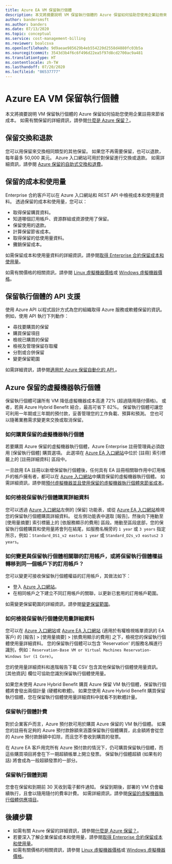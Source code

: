 ```yaml
---
title: Azure EA VM 保留執行個體
description: 本文將摘要說明 VM 保留執行個體的 Azure 保留如何協助您使用企業註冊來節省成本。
author: bandersmsft
ms.author: banders
ms.date: 07/13/2020
ms.topic: conceptual
ms.service: cost-management-billing
ms.reviewer: boalcsva
ms.openlocfilehash: 9d9aeae985629b4eb554220d2558d4880fc03b5a
ms.sourcegitcommit: 3543d3b4f6c6f496d22ea5f97d8cd2700ac9a481
ms.translationtype: HT
ms.contentlocale: zh-TW
ms.lasthandoff: 07/20/2020
ms.locfileid: "86537777"
---
```

# <a name="azure-ea-vm-reserved-instances"></a>Azure EA VM 保留執行個體

本文將摘要說明 VM 保留執行個體的 Azure 保留如何協助您使用企業註冊來節省成本。 如需有關保留的詳細資訊，請參閱[什麼是 Azure 保留？](../reservations/save-compute-costs-reservations.md)。

## <a name="reservation-exchanges-and-refunds"></a>保留交換和退款

您可以用保留來交換相同類型的其他保留。 如果您不再需要保留，也可以退款，每年最多 50,000 美元。 Azure 入口網站可用於對保留進行交換或退款。 如需詳細資訊，請參閱 [Azure 保留的自助式交換和退費](../reservations/exchange-and-refund-azure-reservations.md)。

## <a name="reservation-costs-and-usage"></a>保留的成本和使用量

Enterprise 合約客戶可以在 Azure 入口網站和 REST API 中檢視成本和使用量資料。 透過保留的成本和使用量，您可以：

- 取得保留購買資料。
- 知道哪個訂用帳戶、資源群組或資源使用了保留。
- 保留使用的退款。
- 計算保留節省成本。
- 取得保留的低使用量資料。
- 攤銷保留成本。

如需保留成本和使用量資料的詳細資訊，請參閱[取得 Enterprise 合約保留成本和使用量](../reservations/understand-reserved-instance-usage-ea.md)。

如需有關價格的相關資訊，請參閱 [Linux 虛擬機器價格](https://azure.microsoft.com/pricing/details/virtual-machines/linux/)或 [Windows 虛擬機器價格](https://azure.microsoft.com/pricing/details/virtual-machines/windows/)。

## <a name="reserved-instances-api-support"></a>保留執行個體的 API 支援

使用 Azure API 以程式設計方式為您的組織取得 Azure 服務或軟體保留的資訊。 例如，使用 API 執行下列動作：

- 尋找要購買的保留
- 購買保留項目
- 檢視已購買的保留
- 檢視及管理保留存取權
- 分割或合併保留
- 變更保留範圍

如需詳細資訊，請參閱[適用於 Azure 保留自動化的 API ](../reservations/reservation-apis.md)。

## <a name="azure-reserved-virtual-machine-instances"></a>Azure 保留的虛擬機器執行個體

保留執行個體可讓所有 VM 降低虛擬機器成本高達 72% (超過隨用隨付價格)。 或者，若與 Azure Hybrid Benefit 結合，最高可省下 82%。 保留執行個體可讓您可利用一年期或三年期的預付款，妥善管理您的工作負載、預算和預測。 您也可以隨著業務需求變更來交換或取消保留。

### <a name="how-to-buy-reserved-virtual-machine-instances"></a>如何購買保留的虛擬機器執行個體

若要購買 Azure 保留的虛擬機器執行個體，Azure Enterprise 註冊管理員必須啟用 [保留執行個體] 購買選項。 此選項在 [Azure EA 入口網站](https://ea.azure.com/)中位於 [註冊] 索引標籤上的 [註冊詳細資料] 區段中。

一旦啟用 EA 註冊以新增保留執行個體後，任何具有 EA 註冊相關聯作用中訂用帳戶的帳戶擁有者，都可以在 [Azure 入口網站](https://aka.ms/reservations)中購買保留的虛擬機器執行個體。 如需詳細資訊，請參閱[預付虛擬機器並且使用保留的虛擬機器執行個體來節省成本](https://go.microsoft.com/fwlink/?linkid=861721)。

### <a name="how-to-view-reserved-instance-purchase-details"></a>如何檢視保留執行個體購買詳細資料

您可以透過 [Azure 入口網站](https://aka.ms/reservations)左側的 [保留] 功能表，或從 [Azure EA 入口網站](https://ea.azure.com/)檢視您的保留執行個體購買詳細資料。 從左側功能表中選取 [報告]，然後向下捲動至 [使用量摘要] 索引標籤上的 [依服務顯示的費用] 區段。捲動至區段底部，您的保留執行個體購買和使用量將會列在結尾，如服務名稱旁的 `1 year` 或 `3 years` 指定所示，例如：`Standard_DS1_v2 eastus 1 year` 或 `Standard_D2s_v3 eastus2 3 years`。

### <a name="how-can-i-change-the-subscription-associated-with-reserved-instance-or-transfer-my-reserved-instance-benefits-to-a-subscription-under-the-same-account"></a>如何變更與保留執行個體相關聯的訂用帳戶，或將保留執行個體權益轉移到同一個帳戶下的訂用帳戶？

您可以變更可接收保留執行個體權益的訂用帳戶，其做法如下：

- 登入 [Azure 入口網站](https://aka.ms/reservations)。
- 在相同帳戶之下建立不同訂用帳戶的關聯，以更新已套用的訂用帳戶範圍。

如需變更保留範圍的詳細資訊，請參閱[變更保留範圍](../reservations/manage-reserved-vm-instance.md#change-the-reservation-scope)。

### <a name="how-to-view-reserved-instance-usage-details"></a>如何檢視保留執行個體使用量詳細資料

您可以在 [Azure 入口網站](https://aka.ms/reservations)或 [Azure EA 入口網站](https://ea.azure.com/) (適用於有權檢視帳單資訊的 EA 客戶) 的 [報告] > [使用量摘要] > [依費用顯示的費用] 之下，檢視您的保留執行個體使用量詳細資料。 您的保留執行個體可以包含 'Reservation' 的服務名稱進行識別，例如：`Reservation-Base VM or Virtual Machines Reservation-Windows Svr (1 Core)`。

您的使用量詳細資料和進階報告下載 CSV 包含其他保留執行個體使用量資訊。 [其他資訊] 欄位可協助您識別保留執行個體使用量。

如果您未使用 Azure Hybrid Benefit 購買 Azure 保留 VM 執行個體，保留執行個體將會發出兩個計量 (硬體和軟體)。 如果您使用 Azure Hybrid Benefit 購買保留執行個體，您在保留執行個體使用量詳細資料中就看不到軟體計量。

### <a name="reserved-instance-billing"></a>保留執行個體計費

對於企業客戶而言，Azure 預付款可用於購買 Azure 保留的 VM 執行個體。 如果您的註冊有足夠的 Azure 預付款餘額來涵蓋保留執行個體購買，此金額將會從您的 Azure 預付款餘額中扣除，而且您不會收到購買的發票。

在 Azure EA 客戶用完所有 Azure 預付款的情況下，仍可購買保留執行個體，而這些購買項目將會在下一期超額帳單上開立發票。 保留執行個體超額 (如果有的話) 將會成為一般超額發票的一部分。

### <a name="reserved-instance-expiration"></a>保留執行個體到期

您會在保留和到期前 30 天收到電子郵件通知。 保留到期後，部署的 VM 仍會繼續執行，且會以隨用隨付的費率計費。 如需詳細資訊，請參閱[保留的虛擬機器執行個體供應項目](https://azure.microsoft.com/pricing/reserved-vm-instances/)。

## <a name="next-steps"></a>後續步驟

- 如需有關 Azure 保留的詳細資訊，請參閱[什麼是 Azure 保留？](../reservations/save-compute-costs-reservations.md)。
- 若要深入了解企業保留成本和使用量，請參閱[取得 Enterprise 合約保留成本和使用量](../reservations/understand-reserved-instance-usage-ea.md)。
- 如需有關價格的相關資訊，請參閱 [Linux 虛擬機器價格](https://azure.microsoft.com/pricing/details/virtual-machines/linux/)或 [Windows 虛擬機器價格](https://azure.microsoft.com/pricing/details/virtual-machines/windows/)。
